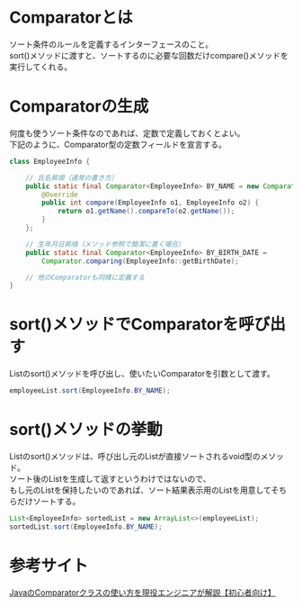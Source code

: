 # Comparatorとは
ソート条件のルールを定義するインターフェースのこと。  
sort()メソッドに渡すと、ソートするのに必要な回数だけcompare()メソッドを実行してくれる。  
  
# Comparatorの生成
何度も使うソート条件なのであれば、定数で定義しておくとよい。  
下記のように、Comparator型の定数フィールドを宣言する。  
```java
class EmployeeInfo {

    // 氏名昇順（通常の書き方）
    public static final Comparator<EmployeeInfo> BY_NAME = new Comparator<EmployeeInfo>() {
        @Override
        public int compare(EmployeeInfo o1, EmployeeInfo o2) {
            return o1.getName().compareTo(o2.getName());
        }
    };

    // 生年月日昇順（メソッド参照で簡潔に書く場合）
    public static final Comparator<EmployeeInfo> BY_BIRTH_DATE =
        Comparator.comparing(EmployeeInfo::getBirthDate);

    // 他のComparatorも同様に定義する
}
```
  
# sort()メソッドでComparatorを呼び出す
Listのsort()メソッドを呼び出し、使いたいComparatorを引数として渡す。  
```java
employeeList.sort(EmployeeInfo.BY_NAME);
```
  
# sort()メソッドの挙動
Listのsort()メソッドは、呼び出し元のListが直接ソートされるvoid型のメソッド。  
ソート後のListを生成して返すというわけではないので、  
もし元のListを保持したいのであれば、ソート結果表示用のListを用意してそちらだけソートする。  
```java
List<EmployeeInfo> sortedList = new ArrayList<>(employeeList);
sortedList.sort(EmployeeInfo.BY_NAME);
```
  
# 参考サイト
[JavaのComparatorクラスの使い方を現役エンジニアが解説【初心者向け】](https://magazine.techacademy.jp/magazine/34841)
